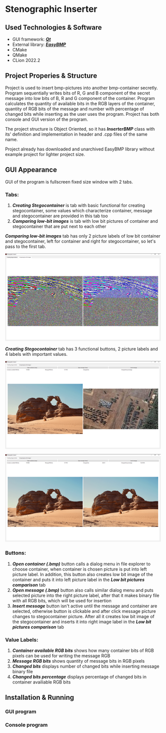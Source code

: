 # Stenographic Inserter
## Used Technologies & Software
- GUI framework: [***Qt***](https://www.qt.io/ "Visit Qt framework webpage")
- External library: [***EasyBMP***](https://easybmp.sourceforge.net/ "Visit library webpage")
- CMake
- QMake
- CLion 2022.2
## Project Properies & Structure
Project is used to insert bmp-pictures into another bmp-container secretly. Program sequentially writes bits of R, G and B component of the secret message into low bits of B, R and G component of the container. Program calculates the quantity of available bits in the RGB layers of the container, quantity of RGB bits of the message and number with percentage of changed bits while inserting as the user uses the program. Project has both console and GUI version of the program.

The project structure is Object Oriented, so it has ***InserterBMP*** class with its' definition and implementation in header and .cpp files of the same name.

Project already has downloaded and unarchived EasyBMP library without example project for lighter project size.

## GUI Appearance

GUI of the program is fullscreen fixed size window with 2 tabs.
### Tabs:
1. ***Creating Stegocontainer*** is tab with basic functional for creating stegocontainer, some values which characterize container, message and stegocontainer are provided in this tab too
2. ***Comparing low-bit images*** is tab with low bit pictures of container and stegocontainer that are put next to each other

***Comparing low-bit images*** tab has only 2 picture labels of low bit container and stegocontainer, left for container and right for stegocontainer, so let's pass to the first tab.

![Image description](photos-for-github/Container-Stegocontainer-Low-Bit.png)

***Creating Stegocontainer*** tab has 3 functional buttons, 2 picture labels and 4 labels with important values.

![Image description](photos-for-github/Container-Message.png)

![Image description](photos-for-github/Container-Stegocontainer.png)

### Buttons:
1. ***Open container (.bmp)*** button calls a dialog menu in file explorer to choose container, when container is chosen picture is put into left picture label. In addition, this button also creates low bit image of the container and puts it into left picture label in the ***Low bit pictures comparison*** tab
2. ***Open message (.bmp)*** button also calls similar dialog menu and puts selected picture into the right picture label, after that it makes binary file with all RGB bits, which will be used for insertion
3. ***Insert message*** button isn't active until the message and container are selected, otherwise button is clickable and after click message picture changes to stegocontainer picture. After all it creates low bit image of the stegocontainer and inserts it into right image label in the ***Low bit pictures comparison*** tab

### Value Labels:
1. ***Container available RGB bits*** shows how many container bits of RGB pixels can be used for writing the message RGB
2. ***Message RGB bits*** shows quantity of message bits in RGB pixels
3. ***Changed bits*** displays number of changed bits while inserting message binary file 
4. ***Changed bits percentage*** displays percentage of changed bits in container availiable RGB bits

## Installation & Running
### GUI program
### Console program